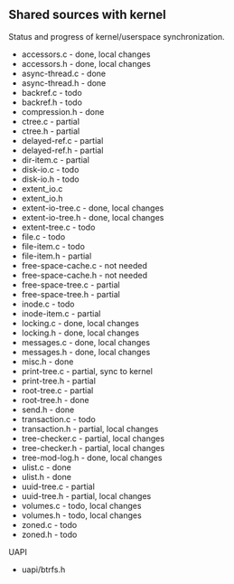 Shared sources with kernel
--------------------------

Status and progress of kernel/userspace synchronization.

- accessors.c - done, local changes
- accessors.h - done, local changes
- async-thread.c - done
- async-thread.h - done
- backref.c - todo
- backref.h - todo
- compression.h - done
- ctree.c - partial
- ctree.h - partial
- delayed-ref.c - partial
- delayed-ref.h - partial
- dir-item.c - partial
- disk-io.c - todo
- disk-io.h - todo
- extent\_io.c
- extent\_io.h
- extent-io-tree.c - done, local changes
- extent-io-tree.h - done, local changes
- extent-tree.c - todo
- file.c - todo
- file-item.c - todo
- file-item.h - partial
- free-space-cache.c - not needed
- free-space-cache.h - not needed
- free-space-tree.c - partial
- free-space-tree.h - partial
- inode.c - todo
- inode-item.c - partial
- locking.c - done, local changes
- locking.h - done, local changes
- messages.c - done, local changes
- messages.h - done, local changes
- misc.h - done
- print-tree.c - partial, sync to kernel
- print-tree.h - partial
- root-tree.c - partial
- root-tree.h - done
- send.h - done
- transaction.c - todo
- transaction.h - partial, local changes
- tree-checker.c - partial, local changes
- tree-checker.h - partial, local changes
- tree-mod-log.h - done, local changes
- ulist.c - done
- ulist.h - done
- uuid-tree.c - partial
- uuid-tree.h - partial, local changes
- volumes.c - todo, local changes
- volumes.h - todo, local changes
- zoned.c - todo
- zoned.h - todo

UAPI

- uapi/btrfs.h
